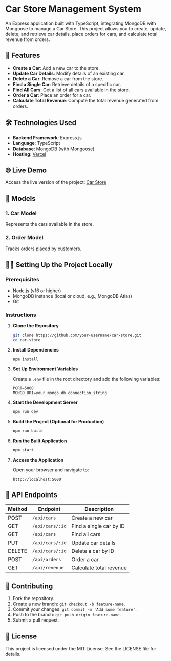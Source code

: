 # Car Store Management System

An Express application built with TypeScript, integrating MongoDB with Mongoose to manage a Car Store. This project allows you to create, update, delete, and retrieve car details, place orders for cars, and calculate total revenue from orders.

## 🚀 Features

- **Create a Car**: Add a new car to the store.
- **Update Car Details**: Modify details of an existing car.
- **Delete a Car**: Remove a car from the store.
- **Find a Single Car**: Retrieve details of a specific car.
- **Find All Cars**: Get a list of all cars available in the store.
- **Order a Car**: Place an order for a car.
- **Calculate Total Revenue**: Compute the total revenue generated from orders.

## 🛠️ Technologies Used

- **Backend Framework**: Express.js
- **Language**: TypeScript
- **Database**: MongoDB (with Mongoose)
- **Hosting**: [Vercel](https://vercel.com)

## 🌐 Live Demo

Access the live version of the project: [Car Store](https://cars-pro.vercel.app/)

## 📁 Models

### 1. **Car Model**
Represents the cars available in the store.

### 2. **Order Model**
Tracks orders placed by customers.

## 🧑‍💻 Setting Up the Project Locally

### Prerequisites
- Node.js (v16 or higher)
- MongoDB instance (local or cloud, e.g., MongoDB Atlas)
- Git

### Instructions

1. **Clone the Repository**
   ```bash
   git clone https://github.com/your-username/car-store.git
   cd car-store
   ```

2. **Install Dependencies**
   ```bash
   npm install
   ```

3. **Set Up Environment Variables**

   Create a `.env` file in the root directory and add the following variables:
   ```env
   PORT=5000
   MONGO_URI=your_mongo_db_connection_string
   ```

4. **Start the Development Server**
   ```bash
   npm run dev
   ```

5. **Build the Project (Optional for Production)**
   ```bash
   npm run build
   ```

6. **Run the Built Application**
   ```bash
   npm start
   ```

7. **Access the Application**

   Open your browser and navigate to:
   ```
   http://localhost:5000
   ```

## 📜 API Endpoints

| Method | Endpoint              | Description                   |
|--------|-----------------------|-------------------------------|
| POST   | `/api/cars`           | Create a new car              |
| GET    | `/api/cars/:id`       | Find a single car by ID       |
| GET    | `/api/cars`           | Find all cars                 |
| PUT    | `/api/cars/:id`       | Update car details            |
| DELETE | `/api/cars/:id`       | Delete a car by ID            |
| POST   | `/api/orders`         | Order a car                   |
| GET    | `/api/revenue`        | Calculate total revenue       |

## 🤝 Contributing

1. Fork the repository.
2. Create a new branch: `git checkout -b feature-name`.
3. Commit your changes: `git commit -m 'Add some feature'`.
4. Push to the branch: `git push origin feature-name`.
5. Submit a pull request.

## 📄 License

This project is licensed under the MIT License. See the LICENSE file for details.

